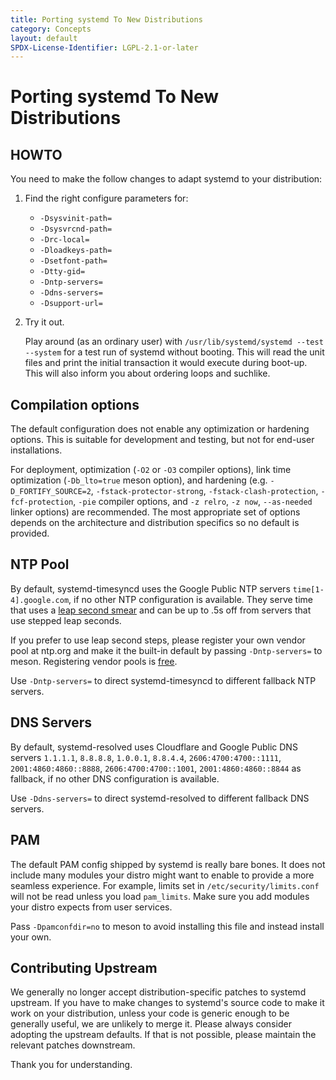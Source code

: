 ```yaml
---
title: Porting systemd To New Distributions
category: Concepts
layout: default
SPDX-License-Identifier: LGPL-2.1-or-later
---
```


# Porting systemd To New Distributions

## HOWTO

You need to make the follow changes to adapt systemd to your distribution:

1. Find the right configure parameters for:

   * `-Dsysvinit-path=`
   * `-Dsysvrcnd-path=`
   * `-Drc-local=`
   * `-Dloadkeys-path=`
   * `-Dsetfont-path=`
   * `-Dtty-gid=`
   * `-Dntp-servers=`
   * `-Ddns-servers=`
   * `-Dsupport-url=`

2. Try it out.

   Play around (as an ordinary user) with
   `/usr/lib/systemd/systemd --test --system` for a test run of systemd without booting.
   This will read the unit files and print the initial transaction it would execute during boot-up.
   This will also inform you about ordering loops and suchlike.

## Compilation options

The default configuration does not enable any optimization or hardening options.
This is suitable for development and testing, but not for end-user
installations.

For deployment, optimization (`-O2` or `-O3` compiler options), link time
optimization (`-Db_lto=true` meson option), and hardening (e.g.
`-D_FORTIFY_SOURCE=2`, `-fstack-protector-strong`, `-fstack-clash-protection`,
`-fcf-protection`, `-pie` compiler options, and `-z relro`, `-z now`,
`--as-needed` linker options) are recommended.
The most appropriate set of options depends on the architecture and distribution specifics so no default is
provided.

## NTP Pool

By default, systemd-timesyncd uses the Google Public NTP servers
`time[1-4].google.com`, if no other NTP configuration is available.
They serve time that uses a
[leap second smear](https://developers.google.com/time/smear)
and can be up to .5s off from servers that use stepped leap seconds.

If you prefer to use leap second steps, please register your own
vendor pool at ntp.org and make it the built-in default by
passing `-Dntp-servers=` to meson.
Registering vendor pools is
[free](http://www.pool.ntp.org/en/vendors.html).

Use `-Dntp-servers=` to direct systemd-timesyncd to different fallback
NTP servers.

## DNS Servers

By default, systemd-resolved uses Cloudflare and Google Public DNS servers
`1.1.1.1`, `8.8.8.8`, `1.0.0.1`, `8.8.4.4`, `2606:4700:4700::1111`, `2001:4860:4860::8888`, `2606:4700:4700::1001`, `2001:4860:4860::8844`
as fallback, if no other DNS configuration is available.

Use `-Ddns-servers=` to direct systemd-resolved to different fallback
DNS servers.

## PAM

The default PAM config shipped by systemd is really bare bones.
It does not include many modules your distro might want to enable
to provide a more seamless experience.
For example, limits set in `/etc/security/limits.conf` will not be read unless you load `pam_limits`.
Make sure you add modules your distro expects from user services.

Pass `-Dpamconfdir=no` to meson to avoid installing this file and
instead install your own.

## Contributing Upstream

We generally no longer accept distribution-specific patches to
systemd upstream.
If you have to make changes to systemd's source code to make it work on your distribution, unless your code is generic enough to be generally useful, we are unlikely to merge it.
Please always consider adopting the upstream defaults.
If that is not possible, please maintain the relevant patches downstream.

Thank you for understanding.
